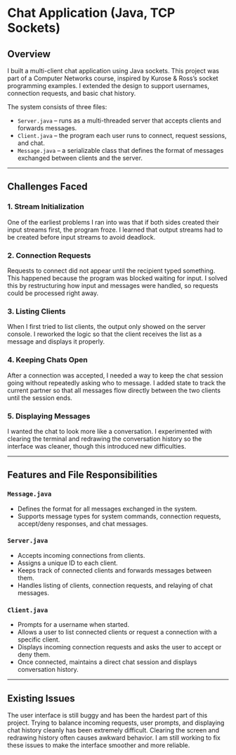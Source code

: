 
# Chat Application (Java, TCP Sockets)

## Overview
I built a multi-client chat application using Java sockets. This project was part of a Computer Networks course, inspired by Kurose & Ross’s socket programming examples. I extended the design to support usernames, connection requests, and basic chat history.  

The system consists of three files:  
- `Server.java` – runs as a multi-threaded server that accepts clients and forwards messages.  
- `Client.java` – the program each user runs to connect, request sessions, and chat.  
- `Message.java` – a serializable class that defines the format of messages exchanged between clients and the server.  

---

## Challenges Faced

### 1. Stream Initialization
One of the earliest problems I ran into was that if both sides created their input streams first, the program froze. I learned that output streams had to be created before input streams to avoid deadlock.

### 2. Connection Requests
Requests to connect did not appear until the recipient typed something. This happened because the program was blocked waiting for input. I solved this by restructuring how input and messages were handled, so requests could be processed right away.

### 3. Listing Clients
When I first tried to list clients, the output only showed on the server console. I reworked the logic so that the client receives the list as a message and displays it properly.

### 4. Keeping Chats Open
After a connection was accepted, I needed a way to keep the chat session going without repeatedly asking who to message. I added state to track the current partner so that all messages flow directly between the two clients until the session ends.

### 5. Displaying Messages
I wanted the chat to look more like a conversation. I experimented with clearing the terminal and redrawing the conversation history so the interface was cleaner, though this introduced new difficulties.

---

## Features and File Responsibilities

### `Message.java`
- Defines the format for all messages exchanged in the system.  
- Supports message types for system commands, connection requests, accept/deny responses, and chat messages.  

### `Server.java`
- Accepts incoming connections from clients.  
- Assigns a unique ID to each client.  
- Keeps track of connected clients and forwards messages between them.  
- Handles listing of clients, connection requests, and relaying of chat messages.  

### `Client.java`
- Prompts for a username when started.  
- Allows a user to list connected clients or request a connection with a specific client.  
- Displays incoming connection requests and asks the user to accept or deny them.  
- Once connected, maintains a direct chat session and displays conversation history.  

---

## Existing Issues

The user interface is still buggy and has been the hardest part of this project. Trying to balance incoming requests, user prompts, and displaying chat history cleanly has been extremely difficult. Clearing the screen and redrawing history often causes awkward behavior. I am still working to fix these issues to make the interface smoother and more reliable.
